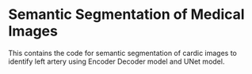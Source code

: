 # Semantic Segmentation of Medical Images
This contains the code for semantic segmentation of cardic images to identify left artery using Encoder Decoder model and UNet model.
